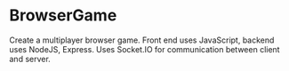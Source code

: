 # BrowserGame
Create a multiplayer browser game. Front end uses JavaScript, backend uses NodeJS, Express. Uses Socket.IO for communication between client and server. 